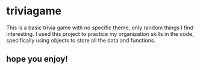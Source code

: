 # triviagame

This is a basic trivia game with no specific theme, only random things I find interesting. 
I used this project to practice my organization skills in the code, specifically using objects to store all the data and functions.


## hope you enjoy!
